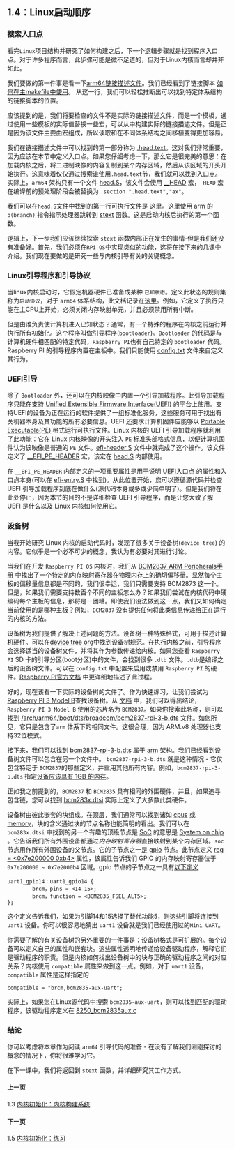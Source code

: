 ## 1.4：Linux启动顺序

### 搜索入口点

看完`Linux`项目结构并研究了如何构建之后，下一个逻辑步骤就是找到程序入口点。对于许多程序而言，此步骤可能是微不足道的，但对于Linux内核而言却并非如此。

我们要做的第一件事是看一下[arm64链接描述文件](https://github.com/torvalds/linux/blob/v4.14/arch/arm64/kernel/vmlinux.lds.S)。我们已经看到了链接脚本 [如何在主makefile中使用](https://github.com/torvalds/linux/blob/v4.14/Makefile#L970)。 从这一行，我们可以轻松推断出可以找到特定体系结构的链接脚本的位置。

应该提到的是，我们将要检查的文件不是实际的链接描述文件，而是一个模板，通过使用一些模板的实际值替换一些宏，可以从中构建实际的链接描述文件。但是正是因为该文件主要由宏组成，所以读取和在不同体系结构之间移植变得更加容易。

我们在链接描述文件中可以找到的第一部分称为 [.head.text](https://github.com/torvalds/linux/blob/v4.14/arch/arm64/kernel/vmlinux.lds.S#L96)。这对我们非常重要，因为应该在本节中定义入口点。如果您仔细考虑一下，那么它是很完美的意思：在加载内核之后，将二进制映像的内容复制到某个内存区域，然后从该区域的开头开始执行。这意味着仅仅通过搜索谁使用`.head.text`节，我们就可以找到入口点。实际上，`arm64` 架构只有一个文件 [head.S](https://github.com/torvalds/linux/blob/v4.14/arch/arm64/kernel/head.S)，该文件会使用 [__HEAD](https://github.com/torvalds/linux/blob/v4.14/include/linux/init.h#L90) 宏，`_HEAD` 宏在编译前的预处理阶段会被替换为 `.section ".head.text","ax"`。

我们可以在`head.S`文件中找到的第一行可执行文件是 [这里](https://github.com/torvalds/linux/blob/v4.14/arch/arm64/kernel/head.S#L85)。这里使用 arm 的 `b(branch)` 指令指示处理器跳转到 [stext](https://github.com/torvalds/linux/blob/v4.14/arch/arm64/kernel/head.S#L116) 函数。这是启动内核后执行的第一个函数。

逻辑上，下一步我们应该继续探索 `stext` 函数内部正在发生的事情-但是我们还没有准备好。首先，我们必须在`RPi OS`中实现类似的功能，这将在接下来的几课中介绍。我们现在要做的是研究一些与内核引导有关的关键概念。

### Linux引导程序和引导协议

当linux内核启动时，它假定机器硬件已准备成某种 `已知状态`。定义此状态的规则集称为`启动协议`，对于 `arm64` 体系结构，此文档记录在[这里](https://github.com/torvalds/linux/blob/v4.14/Documentation/arm64/booting.txt)。例如，它定义了执行只能在主CPU上开始，必须关闭内存映射单元，并且必须禁用所有中断。

但是由谁负责使计算机进入已知状态？通常，有一个特殊的程序在内核之前运行并执行所有初始化。这个程序叫做引导程序(`bootloader`)。`Bootloader` 的代码是与计算机硬件相匹配的特定代码，`Raspberry PI`也有自己特定的 `bootloader` 代码。Raspberry PI 的引导程序内置在主板中。我们只能使用 [config.txt](https://www.raspberrypi.org/documentation/configuration/config-txt/) 文件来自定义其行为。

### UEFI引导

除了 `Bootloader` 外，还可以在内核映像中内置一个引导加载程序。此引导加载程序只能在支持 [Unified Extensible Firmware Interface(UEFI)](https://en.wikipedia.org/wiki/Unified_Extensible_Firmware_Interface) 的平台上使用。支持UEFI的设备为正在运行的软件提供了一组标准化服务，这些服务可用于找出有关机器本身及其功能的所有必要信息。UEFI 还要求计算机固件应能够以 [Portable Executable(PE)](https://en.wikipedia.org/wiki/Portable_Executable) 格式运行可执行文件。Linux 内核的 UEFI 引导加载程序就利用了此功能：它在 Linux 内核映像的开头注入 `PE` 标准头部格式信息，以便计算机固件认为该映像是普通的 `PE` 文件。[efi-header.S](https://github.com/torvalds/linux/blob/v4.14/arch/arm64/kernel/efi-header.S) 文件中就完成了这个操作。该文件定义了 [__EFI_PE_HEADER](https://github.com/torvalds/linux/blob/v4.14/arch/arm64/kernel/efi-header.S#L13) 宏，该宏在 [head.S](https://github.com/torvalds/linux/blob/v4.14/arch/arm64/kernel/head.S#L98) 内部使用。

在 `__EFI_PE_HEADER` 内部定义的一项重要属性是用于说明 [UEFI入口点](https://github.com/torvalds/linux/blob/v4.14/arch/arm64/kernel/efi-header.S#L33) 的属性和入口点本身(可以在 [efi-entry.S](https://github.com/torvalds/linux/blob/v4.14/arch/arm64/kernel/efi-entry.S#L32) 中找到)。从此位置开始，您可以遵循源代码并检查 UEFI 引导加载程序到底在做什么(源代码本身或多或少简单明了)。但是我们将在此处停止，因为本节的目的不是详细检查 UEFI 引导程序，而是让您大致了解 UEFI 是什么以及 Linux 内核如何使用它。

### 设备树

当我开始研究 Linux 内核的启动代码时，发现了很多关于设备树(`device tree`) 的内容。它似乎是一个必不可少的概念，我认为有必要对其进行讨论。

当我们在开发 `Raspberry PI OS` 内核时，我们从 [BCM2837 ARM Peripherals手册](https://github.com/raspberrypi/documentation/files/1888662/BCM2837-ARM-Peripherals.-.Revised.-.V2-1.pdf) 中找出了一个特定的内存映射寄存器在物理内存上的确切偏移量。显然每个主板的偏移量信息都是不同的，我们很幸运，我们只需要支持 BCM2873 这一个。但是，如果我们需要支持数百个不同的主板怎么办？如果我们尝试在内核代码中硬编码每个主板的信息，那将是一团糟。即使我们设法做到这一点，我们又如何确定当前使用的是哪种主板？例如，`BCM2837` 没有提供任何将此类信息传递给正在运行的内核的方法。

设备树为我们提供了解决上述问题的方法。设备树一种特殊格式，可用于描述计算机硬件。可以在[device tree org](https://www.devicetree.org/)中找到设备树规范。在执行内核之前，引导程序会选择适当的设备树文件，并将其作为参数传递给内核。如果您查看 `Raspberry PI` SD 卡的引导分区(boot分区)中的文件，会找到很多 `.dtb` 文件。`.dtb`是编译之后的设备树文件。可以在 `config.txt` 中配置来启用或禁用 `Raspberry PI` 的硬件。[Raspberry PI官方文档](https://www.raspberrypi.org/documentation/configuration/device-tree.md) 中更详细地描述了此过程。

好的，现在该看一下实际的设备树的文件了。作为快速练习，让我们尝试为[Raspberry PI 3 Model B](https://www.raspberrypi.org/products/raspberry-pi-3-model-b/)查找设备树。从 [文档](https://www.raspberrypi.org/documentation/hardware/raspberrypi/bcm2837/README.md) 中，我们可以得出结论，`Raspberry PI 3 Model B` 使用的芯片名为 `BCM2837`。如果你搜索此名称，则可以找到 [/arch/arm64/boot/dts/broadcom/bcm2837-rpi-3-b.dts](https://github.com/torvalds/linux/blob/v4.14/arch/arm64/boot/dts/broadcom/bcm2837-rpi-3-b.dts) 文件。如您所见，它只是包含了`arm` 体系下的相同文件。这很合理，因为 ARM.v8 处理器也支持32位模式。

接下来，我们可以找到 [bcm2837-rpi-3-b.dts](https://github.com/torvalds/linux/blob/v4.14/arch/arm/boot/dts/bcm2837-rpi-3-b.dts) 属于 [arm](https://github.com/torvalds/linux/tree/v4.14/arch/arm) 架构。我们已经看到设备树文件可以包含在另一个文件中。 `bcm2837-rpi-3-b.dts` 就是这种情况 - 它仅包含特定于 `BCM2837`的那些定义，并重用其他所有内容。例如，`bcm2837-rpi-3-b.dts` 指定[设备应该具有 1GB 的内存](https://github.com/torvalds/linux/blob/v4.14/arch/arm/boot/dts/bcm2837-rpi-3-b.dts#L18)。

正如我之前提到的，`BCM2837` 和 `BCM2835` 具有相同的外围硬件，并且，如果追寻包含链，您可以找到 [bcm283x.dtsi](https://github.com/torvalds/linux/blob/v4.14/arch/arm/boot/dts/bcm283x.dtsi) 实际上定义了大多数此类硬件。

设备树由彼此嵌套的块组成。在顶层，我们通常可以找到诸如 [cpus](https://github.com/torvalds/linux/blob/v4.14/arch/arm/boot/dts/bcm2837.dtsi#L30) 或 [memory](https://github.com/torvalds/linux/blob/v4.14/arch/arm/boot/dts/bcm2837-rpi-3-b.dts#L17)，块的含义通过块的节点名称也能简明的看出。我们可以在 `bcm283x.dtsi` 中找到的另一个有趣的顶级节点是 [SoC](https://github.com/torvalds/linux/blob/v4.14/arch/arm/boot/boot/dts/bcm283x.dtsi#L52) 的意思是 [System on chip](https://en.wikipedia.org/wiki/System_on_a_chip) 。它告诉我们所有外围设备都通过*内存映射寄存器*直接映射到某个内存区域。`soc` 节点用作所有外围设备的父节点。它的子节点之一是 [gpio](https://github.com/torvalds/linux/blob/v4.14/arch/arm/boot/dts/bcm283x.dtsi#L147) 节点。此节点定义 [reg = <0x7e200000 0xb4>](https://github.com/torvalds/linux/blob/v4.14/arch/arm/boot/dts/bcm283x.dtsi#L149) 属性，该属性告诉我们 GPIO 的内存映射寄存器位于 `0x7e200000 ~ 0x7e2000b4` 区域。gpio 节点的子节点之一具有[以下定义](https://github.com/torvalds/linux/blob/v4.14/arch/arm/boot/dts/bcm283x.dtsi#L351)

```
uart1_gpio14：uart1_gpio14 {
        brcm，pins = <14 15>;
        brcm，function = <BCM2835_FSEL_ALT5>;
};
```

这个定义告诉我们，如果为引脚14和15选择了替代功能5，则这些引脚将连接到 `uart1` 设备。你可以很容易地猜出 `uart1` 设备就是我们已经使用过的`Mini UART`。

你需要了解的有关设备树的另外重要的一件事是：设备树格式是可扩展的。每个设备可以定义自己的属性和嵌套块。这些属性透明地传递给设备驱动程序，解释它们是驱动程序的职责。但是内核如何找出设备树中的块与正确的驱动程序之间的对应关系？内核使用 `compatible` 属性来做到这一点。例如，对于 `uart1` 设备，`compatible` 属性是这样指定的

```
compatible = "brcm,bcm2835-aux-uart";
```

实际上，如果您在Linux源代码中搜索 `bcm2835-aux-uart`，则可以找到匹配的驱动程序，该驱动程序定义在 [8250_bcm2835aux.c](https://github.com/torvalds/linux/blob/v4.14/drivers/tty/serial/8250/8250_bcm2835aux.c)

### 结论

你可以考虑将本章作为阅读 `arm64` 引导代码的准备 - 在没有了解我们刚刚探讨的概念的情况下，你将很难学习它。

在下一课中，我们将返回到 `stext` 函数，并详细研究其工作方式。

#### 上一页

1.3 [内核初始化：内核构建系统](./build-system.md)

#### 下一页

1.5 [内核初始化：练习](../exercises.md)
